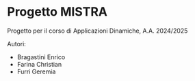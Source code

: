 # Progetto MISTRA

Progetto per il corso di Applicazioni Dinamiche, A.A. 2024/2025

Autori:
- Bragastini Enrico
- Farina Christian
- Furri Geremia


